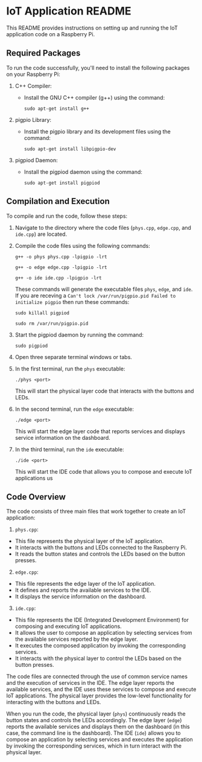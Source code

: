 # IoT Application README

This README provides instructions on setting up and running the IoT application code on a Raspberry Pi.

## Required Packages

To run the code successfully, you'll need to install the following packages on your Raspberry Pi:

1. C++ Compiler:
   - Install the GNU C++ compiler (g++) using the command:
     ```
     sudo apt-get install g++
     ```

2. pigpio Library:
   - Install the pigpio library and its development files using the command:
     ```
     sudo apt-get install libpigpio-dev
     ```

3. pigpiod Daemon:
   - Install the pigpiod daemon using the command:
     ```
     sudo apt-get install pigpiod
     ```

## Compilation and Execution

To compile and run the code, follow these steps:

1. Navigate to the directory where the code files (`phys.cpp`, `edge.cpp`, and `ide.cpp`) are located.

2. Compile the code files using the following commands:
    ```
    g++ -o phys phys.cpp -lpigpio -lrt
    ```
    ```
    g++ -o edge edge.cpp -lpigpio -lrt
    ```
    ```
    g++ -o ide ide.cpp -lpigpio -lrt
    ```

    These commands will generate the executable files `phys`, `edge`, and `ide`. If you are receving a ` Can't lock /var/run/pigpio.pid Failed to initialize pigpio ` then run these commands: 
    ```
    sudo killall pigpiod
    ```
    ```
    sudo rm /var/run/pigpio.pid
    ```

3. Start the pigpiod daemon by running the command:
    ```
    sudo pigpiod
    ```

4. Open three separate terminal windows or tabs.

5. In the first terminal, run the `phys` executable:
   ``` 
   ./phys <port>
   ```
    This will start the physical layer code that interacts with the buttons and LEDs.

6. In the second terminal, run the `edge` executable:
    ```
    ./edge <port>
    ```
    This will start the edge layer code that reports services and displays service information on the dashboard.

7. In the third terminal, run the `ide` executable:
    ```
    ./ide <port>
    ```
    This will start the IDE code that allows you to compose and execute IoT applications us

## Code Overview
The code consists of three main files that work together to create an IoT application:

1. `phys.cpp`:
- This file represents the physical layer of the IoT application.
- It interacts with the buttons and LEDs connected to the Raspberry Pi.
- It reads the button states and controls the LEDs based on the button presses.

2. `edge.cpp`:
- This file represents the edge layer of the IoT application.
- It defines and reports the available services to the IDE.
- It displays the service information on the dashboard.

3. `ide.cpp`:
- This file represents the IDE (Integrated Development Environment) for composing and executing IoT applications.
- It allows the user to compose an application by selecting services from the available services reported by the edge layer.
- It executes the composed application by invoking the corresponding services.
- It interacts with the physical layer to control the LEDs based on the button presses.

The code files are connected through the use of common service names and the execution of services in the IDE. The edge layer reports the available services, and the IDE uses these services to compose and execute IoT applications. The physical layer provides the low-level functionality for interacting with the buttons and LEDs.

When you run the code, the physical layer (`phys`) continuously reads the button states and controls the LEDs accordingly. The edge layer (`edge`) reports the available services and displays them on the dashboard (in this case, the command line is the dashboard). The IDE (`ide`) allows you to compose an application by selecting services and executes the application by invoking the corresponding services, which in turn interact with the physical layer.
